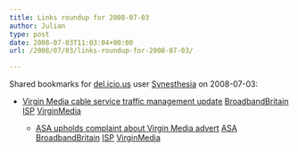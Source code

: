 ```yaml
---
title: Links roundup for 2008-07-03
author: Julian
type: post
date: 2008-07-03T11:03:04+00:00
url: /2008/07/03/links-roundup-for-2008-07-03/

---
```

Shared bookmarks for [del.icio.us][1] user [Synesthesia][2] on 2008-07-03:

  * [Virgin Media cable service traffic management update][3] 
    [BroadbandBritain][4] [ISP][5] [VirginMedia][6] </li> 
    
      * [ASA upholds complaint about Virgin Media advert][7] 
        [ASA][8] [BroadbandBritain][4] [ISP][5] [VirginMedia][6] </li> </ul>

 [1]: https://del.icio.us/
 [2]: https://del.icio.us/synesthesia
 [3]: https://www.thinkbroadband.com/news/3563-virgin-media-cable-service-traffic-management-update.html
 [4]: https://del.icio.us/synesthesia/BroadbandBritain
 [5]: https://del.icio.us/synesthesia/ISP
 [6]: https://del.icio.us/synesthesia/VirginMedia
 [7]: https://www.thinkbroadband.com/news/3605-asa-upholds-complaint-about-virgin-media-advert.html
 [8]: https://del.icio.us/synesthesia/ASA
